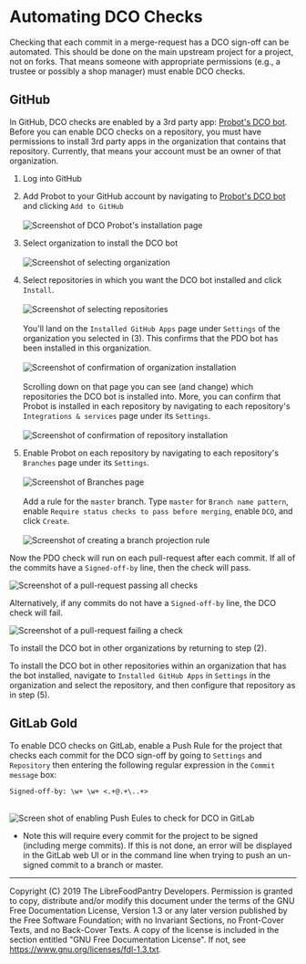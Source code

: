 # Automating DCO Checks

Checking that each commit in a merge-request has a DCO sign-off
can be automated. This should be done on the main upstream
project for a project, not on forks. That means someone with appropriate
permissions (e.g., a trustee or possibly a shop manager) must enable DCO checks.

## GitHub

In GitHub, DCO checks are enabled by a 3rd party app: [Probot's DCO bot](https://probot.github.io/apps/dco/). Before you can enable DCO checks on a repository, you must have permissions to install 3rd party apps in the organization that contains that repository. Currently, that means your account must be an owner of that organization.

1. Log into GitHub

2. Add Probot to your GitHub account by navigating to [Probot's DCO bot](https://probot.github.io/apps/dco/) and clicking `Add to GitHub`
<br><br>![Screenshot of DCO Probot's installation page](images/github-2-probot-add-to-github.png)<br>

3. Select organization to install the DCO bot
<br><br>![Screenshot of selecting organization](images/github-3-select-organization.png)<br>

4. Select repositories in which you want the DCO bot installed and click `Install`.
<br><br>![Screenshot of selecting repositories](images/github-4a-select-repositories.png)<br><br>
You'll land on the `Installed GitHub Apps` page under `Settings` of the organization you selected in (3). This confirms that the PDO bot has been installed in this organization.
<br><br>![Screenshot of confirmation of organization installation](images/github-4b-confirm-organization-install.png)<br><br>
Scrolling down on that page you can see (and change) which repositories the DCO bot is installed into. More, you can confirm that Probot is installed in each repository by navigating to each repository's `Integrations & services` page under its `Settings`.
<br><br>![Screenshot of confirmation of repository installation](images/github-4c-confirm-repository-install.png)<br>

5. Enable Probot on each repository by navigating to each repository's `Branches` page under its `Settings`.
<br><br>![Screenshot of Branches page](images/github-5a-repository-enable-probot.png)<br><br>
Add a rule for the `master` branch. Type `master` for `Branch name pattern`, enable `Require status checks to pass before merging`, enable `DCO`, and click `Create`.
<br><br>![Screenshot of creating a branch projection rule](images/github-5b-repository-branch-protection-rule.png)<br>

Now the PDO check will run on each pull-request after each commit. If all of the commits have a `Signed-off-by` line, then the check will pass.

![Screenshot of a pull-request passing all checks](images/github-pull-request-passing-dco-check.png)

Alternatively, if any commits do not have a `Signed-off-by` line, the DCO check will fail.

![Screenshot of a pull-request failing a check](images/github-pull-request-failing-dco-check.png)

To install the DCO bot in other organizations by returning to step (2).

To install the DCO bot in other repositories within an organization that has the bot installed, navigate to `Installed GitHub Apps` in `Settings` in the organization and select the repository, and then configure that repository as in step (5).

## GitLab Gold
To enable DCO checks on GitLab, enable a Push Rule for the project that checks each commit for the DCO sign-off by going to `Settings` and `Repository` then entering the following regular expression in the `Commit message` box:

```
Signed-off-by: \w+ \w+ <.+@.+\..+>
```
<br>![Screen shot of enabling Push Eules to check for DCO in GitLab](images/gitlab-enable-push-rules-for-dco.png)<br>

- Note this will require every commit for the project to be signed (including merge commits). If this is not done, an error will be displayed in the GitLab web UI or in the command line when trying to push an un-signed commit to a branch or master.

---
Copyright (C) 2019 The LibreFoodPantry Developers.
Permission is granted to copy, distribute and/or modify this document
under the terms of the GNU Free Documentation License, Version 1.3
or any later version published by the Free Software Foundation;
with no Invariant Sections, no Front-Cover Texts, and no Back-Cover Texts.
A copy of the license is included in the section entitled "GNU
Free Documentation License". If not, see
<https://www.gnu.org/licenses/fdl-1.3.txt>.

